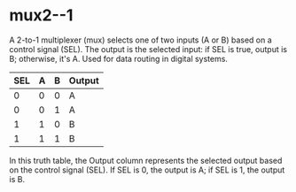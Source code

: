 # mux2--1
A 2-to-1 multiplexer (mux) selects one of two inputs (A or B) based on a control signal (SEL). The output is the selected input: if SEL is true, output is B; otherwise, it's A. Used for data routing in digital systems.

| SEL | A | B | Output |
|-----|---|---|--------|
|  0  | 0 | 0 |   A    |
|  0  | 0 | 1 |   A    |
|  1  | 1 | 0 |   B    |
|  1  | 1 | 1 |   B    |

In this truth table, the Output column represents the selected output based on the control signal (SEL). If SEL is 0, the output is A; if SEL is 1, the output is B.
